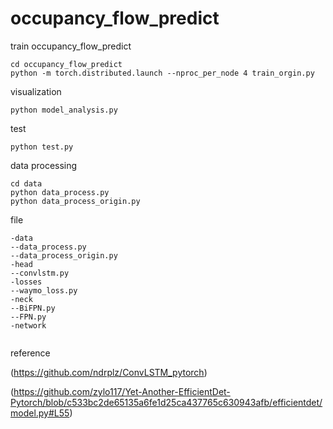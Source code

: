 # occupancy_flow_predict

train occupancy_flow_predict
```
cd occupancy_flow_predict
python -m torch.distributed.launch --nproc_per_node 4 train_orgin.py
```
visualization
```
python model_analysis.py
```
test
```
python test.py
```
data processing

```
cd data
python data_process.py  
python data_process_origin.py 
```

file
```
-data 
--data_process.py  
--data_process_origin.py 
-head
--convlstm.py 
-losses
--waymo_loss.py 
-neck
--BiFPN.py
--FPN.py 
-network


```
reference

(https://github.com/ndrplz/ConvLSTM_pytorch)


(https://github.com/zylo117/Yet-Another-EfficientDet-Pytorch/blob/c533bc2de65135a6fe1d25ca437765c630943afb/efficientdet/model.py#L55)

